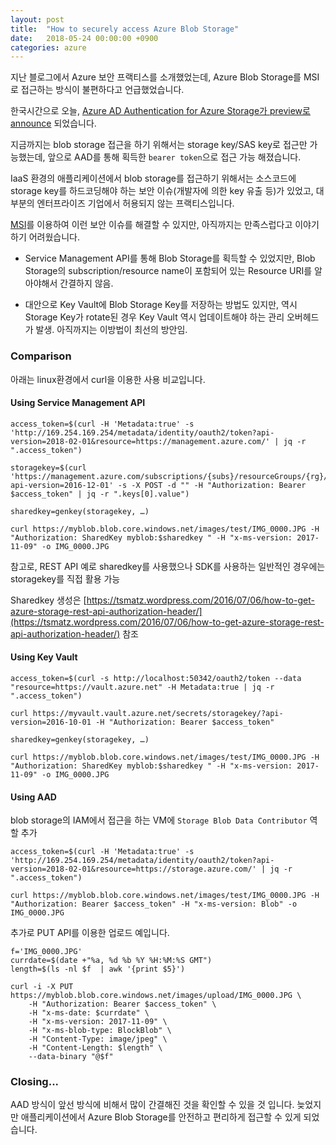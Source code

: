 ```yaml
---
layout: post
title:  "How to securely access Azure Blob Storage"
date:   2018-05-24 00:00:00 +0900
categories: azure
---
```


지난 블로그에서 Azure 보안 프랙티스를 소개했었는데, Azure Blob Storage를 MSI로 접근하는 방식이 불편하다고 언급했었습니다.

한국시간으로 오늘, [Azure AD Authentication for Azure Storage가 preview로 announce](https://azure.microsoft.com/en-us/blog/announcing-the-preview-of-aad-authentication-for-storage/) 되었습니다.

지금까지는 blob storage 접근을 하기 위해서는 storage key/SAS key로 접근만 가능했는데, 앞으로 AAD를 통해 획득한 `bearer token`으로 접근 가능 해졌습니다. 

IaaS 환경의 애플리케이션에서 blob storage를 접근하기 위해서는 소스코드에 storage key를 하드코딩해야 하는 보안 이슈(개발자에 의한 key 유출 등)가 있었고, 대부분의 엔터프라이즈 기업에서 허용되지 않는 프랙티스입니다.

[MSI](https://docs.microsoft.com/en-us/azure/active-directory/managed-service-identity/tutorial-windows-vm-access-storage)를 이용하여 이런 보안 이슈를 해결할 수 있지만, 아직까지는 만족스럽다고 이야기하기 어려웠습니다.

- Service Management API를 통해 Blob Storage를 획득할 수 있었지만, Blob Storage의 subscription/resource name이 포함되어 있는 Resource URI를 알아야해서 간결하지 않음.

- 대안으로 Key Vault에 Blob Storage Key를 저장하는 방법도 있지만, 역시 Storage Key가 rotate된 경우 Key Vault 역시 업데이트해야 하는 관리 오버헤드가 발생. 아직까지는 이방법이 최선의 방안임.


### Comparison

아래는 linux환경에서 curl을 이용한 사용 비교입니다.

#### Using Service Management API

```
access_token=$(curl -H 'Metadata:true' -s 'http://169.254.169.254/metadata/identity/oauth2/token?api-version=2018-02-01&resource=https://management.azure.com/' | jq -r ".access_token")

storagekey=$(curl 'https://management.azure.com/subscriptions/{subs}/resourceGroups/{rg}/providers/Microsoft.Storage/storageAccounts/myblob/listKeys?api-version=2016-12-01' -s -X POST -d "" -H "Authorization: Bearer $access_token" | jq -r ".keys[0].value")

sharedkey=genkey(storagekey, …)

curl https://myblob.blob.core.windows.net/images/test/IMG_0000.JPG -H "Authorization: SharedKey myblob:$sharedkey " -H "x-ms-version: 2017-11-09" -o IMG_0000.JPG
```

참고로, REST API 예로 sharedkey를 사용했으나 SDK를 사용하는 일반적인 경우에는 storagekey를 직접 활용 가능

Sharedkey 생성은 [https://tsmatz.wordpress.com/2016/07/06/how-to-get-azure-storage-rest-api-authorization-header/](https://tsmatz.wordpress.com/2016/07/06/how-to-get-azure-storage-rest-api-authorization-header/) 참조

#### Using Key Vault

```
access_token=$(curl -s http://localhost:50342/oauth2/token --data "resource=https://vault.azure.net" -H Metadata:true | jq -r ".access_token")

curl https://myvault.vault.azure.net/secrets/storagekey/?api-version=2016-10-01 -H "Authorization: Bearer $access_token"

sharedkey=genkey(storagekey, …)

curl https://myblob.blob.core.windows.net/images/test/IMG_0000.JPG -H "Authorization: SharedKey myblob:$sharedkey " -H "x-ms-version: 2017-11-09" -o IMG_0000.JPG

```

#### Using AAD

blob storage의 IAM에서 접근을 하는 VM에 `Storage Blob Data Contributor` 역할 추가

```
access_token=$(curl -H 'Metadata:true' -s 'http://169.254.169.254/metadata/identity/oauth2/token?api-version=2018-02-01&resource=https://storage.azure.com/' | jq -r ".access_token")

curl https://myblob.blob.core.windows.net/images/test/IMG_0000.JPG -H "Authorization: Bearer $access_token" -H "x-ms-version: Blob" -o IMG_0000.JPG
```

추가로 PUT API를 이용한 업로드 예입니다.

```
f='IMG_0000.JPG'
currdate=$(date +"%a, %d %b %Y %H:%M:%S GMT")
length=$(ls -nl $f  | awk '{print $5}')

curl -i -X PUT https://myblob.blob.core.windows.net/images/upload/IMG_0000.JPG \
    -H "Authorization: Bearer $access_token" \
    -H "x-ms-date: $currdate" \
    -H "x-ms-version: 2017-11-09" \
    -H "x-ms-blob-type: BlockBlob" \
    -H "Content-Type: image/jpeg" \
    -H "Content-Length: $length" \
    --data-binary "@$f"
```

### Closing...

AAD 방식이 앞선 방식에 비해서 많이 간결해진 것을 확인할 수 있을 것 입니다. 늦었지만 애플리케이션에서 Azure Blob Storage를 안전하고 편리하게 접근할 수 있게 되었습니다.